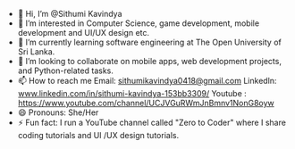 - 👋 Hi, I’m @Sithumi Kavindya
- 👀 I’m interested in Computer Science, game development, mobile development and UI/UX design etc.
- 🌱 I’m currently learning software engineering at The Open University of Sri Lanka.
- 💞️ I’m looking to collaborate on mobile apps, web development projects, and Python-related tasks.
- 📫 How to reach me
      Email: sithumikavindya0418@gmail.com
      Linkedln: www.linkedin.com/in/sithumi-kavindya-153bb3309/
      Youtube : https://www.youtube.com/channel/UCJVGuRWmJnBmnv1NonG8oyw
- 😄 Pronouns: She/Her
- ⚡ Fun fact: I run a YouTube channel called "Zero to Coder" where I share coding tutorials and UI /UX design tutorials.

<!---
sithu0302/sithu0302 is a ✨ special ✨ repository because its `README.md` (this file) appears on your GitHub profile.
You can click the Preview link to take a look at your changes.
--->
